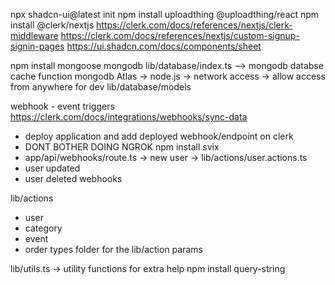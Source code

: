 npx shadcn-ui@latest init
npm install uploadthing @uploadthing/react
npm install @clerk/nextjs
https://clerk.com/docs/references/nextjs/clerk-middleware
https://clerk.com/docs/references/nextjs/custom-signup-signin-pages
https://ui.shadcn.com/docs/components/sheet

npm install mongoose mongodb
lib/database/index.ts --> mongodb databse cache function
mongodb Atlas -> node.js -> network access -> allow access from anywhere for dev
lib/database/models

webhook - event triggers
https://clerk.com/docs/integrations/webhooks/sync-data
- deploy application and add deployed webhook/endpoint on clerk
- DONT BOTHER DOING NGROK
npm install svix
- app/api/webhooks/route.ts -> new user -> lib/actions/user.actions.ts
- user updated
- user deleted webhooks

lib/actions
- user
- category
- event
- order
types folder for the lib/action params

lib/utils.ts -> utility functions for extra help
npm install query-string
